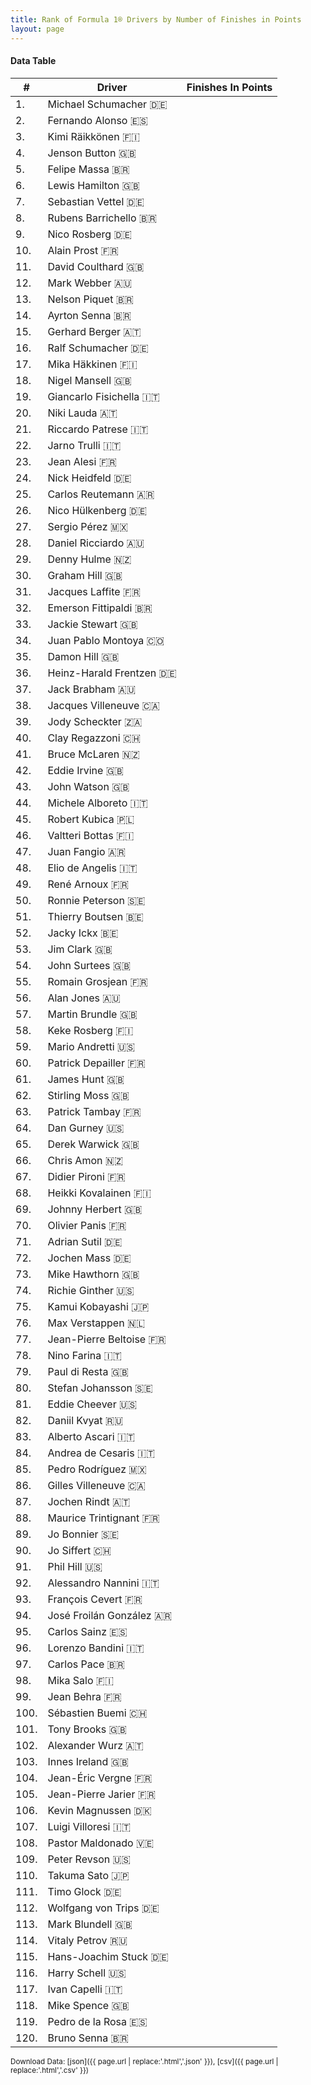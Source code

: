 ```yaml
---
title: Rank of Formula 1® Drivers by Number of Finishes in Points
layout: page
---
```


<canvas id="chart" width="400" height="180"></canvas>
<script>
var data = {
    "datasets": [
        {
            "backgroundColor": "#f3a935",
            "borderColor": "#f68639",
            "borderWidth": 1,
            "data": [],
            "label": "Finishes In Points"
        }
    ],
    "labels": [
        "Michael Schumacher",
        "Fernando Alonso",
        "Kimi Räikkönen",
        "Jenson Button",
        "Felipe Massa",
        "Lewis Hamilton",
        "Sebastian Vettel",
        "Rubens Barrichello",
        "Nico Rosberg",
        "Alain Prost",
        "David Coulthard",
        "Mark Webber",
        "Nelson Piquet",
        "Ayrton Senna",
        "Gerhard Berger",
        "Ralf Schumacher",
        "Mika Häkkinen",
        "Nigel Mansell",
        "Giancarlo Fisichella",
        "Niki Lauda",
        "Riccardo Patrese",
        "Jarno Trulli",
        "Jean Alesi",
        "Nick Heidfeld",
        "Carlos Reutemann",
        "Nico Hülkenberg",
        "Sergio Pérez",
        "Daniel Ricciardo",
        "Denny Hulme",
        "Graham Hill",
        "Jacques Laffite",
        "Emerson Fittipaldi",
        "Jackie Stewart",
        "Juan Pablo Montoya",
        "Damon Hill",
        "Heinz-Harald Frentzen",
        "Jack Brabham",
        "Jacques Villeneuve",
        "Jody Scheckter",
        "Clay Regazzoni",
        "Bruce McLaren",
        "Eddie Irvine",
        "John Watson",
        "Michele Alboreto",
        "Robert Kubica",
        "Valtteri Bottas",
        "Juan Fangio",
        "Elio de Angelis",
        "René Arnoux",
        "Ronnie Peterson",
        "Thierry Boutsen",
        "Jacky Ickx",
        "Jim Clark",
        "John Surtees",
        "Romain Grosjean",
        "Alan Jones",
        "Martin Brundle",
        "Keke Rosberg",
        "Mario Andretti",
        "Patrick Depailler",
        "James Hunt",
        "Stirling Moss",
        "Patrick Tambay",
        "Dan Gurney",
        "Derek Warwick",
        "Chris Amon",
        "Didier Pironi",
        "Heikki Kovalainen",
        "Johnny Herbert",
        "Olivier Panis",
        "Adrian Sutil",
        "Jochen Mass",
        "Mike Hawthorn",
        "Richie Ginther",
        "Kamui Kobayashi",
        "Max Verstappen",
        "Jean-Pierre Beltoise",
        "Nino Farina",
        "Paul di Resta",
        "Stefan Johansson",
        "Eddie Cheever",
        "Daniil Kvyat",
        "Alberto Ascari",
        "Andrea de Cesaris",
        "Pedro Rodríguez",
        "Gilles Villeneuve",
        "Jochen Rindt",
        "Maurice Trintignant",
        "Jo Bonnier",
        "Jo Siffert",
        "Phil Hill",
        "Alessandro Nannini",
        "François Cevert",
        "José Froilán González",
        "Carlos Sainz",
        "Lorenzo Bandini",
        "Carlos Pace",
        "Mika Salo",
        "Jean Behra",
        "Sébastien Buemi",
        "Tony Brooks",
        "Alexander Wurz",
        "Innes Ireland",
        "Jean-Éric Vergne",
        "Jean-Pierre Jarier",
        "Kevin Magnussen",
        "Luigi Villoresi",
        "Pastor Maldonado",
        "Peter Revson",
        "Takuma Sato",
        "Timo Glock",
        "Wolfgang von Trips",
        "Mark Blundell",
        "Vitaly Petrov",
        "Hans-Joachim Stuck",
        "Harry Schell",
        "Ivan Capelli",
        "Mike Spence",
        "Pedro de la Rosa",
        "Bruno Senna"
    ]
};
var options = {
  legend: {
    display: false
  },
  scales: {
    xAxes: [{
      ticks: {
        beginAtZero: true,
        maxRotation: 180,
        display: window.innerWidth > 800
      }
    }],
    yAxes: [{
      ticks: {
        beginAtZero: true
      }
    }]
  },
  onResize: function(chart, size) {
    chart.options.scales.xAxes[0].ticks.display = size.width > 800;
  }
};
new Chart("chart", {
    data: data,
    type: 'bar',
    options: options
});
</script>



#### Data Table

| # | Driver | Finishes In Points |
|--|--|--|
| 1. | Michael Schumacher 🇩🇪 |   |
| 2. | Fernando Alonso 🇪🇸 |   |
| 3. | Kimi Räikkönen 🇫🇮 |   |
| 4. | Jenson Button 🇬🇧 |   |
| 5. | Felipe Massa 🇧🇷 |   |
| 6. | Lewis Hamilton 🇬🇧 |   |
| 7. | Sebastian Vettel 🇩🇪 |   |
| 8. | Rubens Barrichello 🇧🇷 |   |
| 9. | Nico Rosberg 🇩🇪 |   |
| 10. | Alain Prost 🇫🇷 |   |
| 11. | David Coulthard 🇬🇧 |   |
| 12. | Mark Webber 🇦🇺 |   |
| 13. | Nelson Piquet 🇧🇷 |   |
| 14. | Ayrton Senna 🇧🇷 |   |
| 15. | Gerhard Berger 🇦🇹 |   |
| 16. | Ralf Schumacher 🇩🇪 |   |
| 17. | Mika Häkkinen 🇫🇮 |   |
| 18. | Nigel Mansell 🇬🇧 |   |
| 19. | Giancarlo Fisichella 🇮🇹 |   |
| 20. | Niki Lauda 🇦🇹 |   |
| 21. | Riccardo Patrese 🇮🇹 |   |
| 22. | Jarno Trulli 🇮🇹 |   |
| 23. | Jean Alesi 🇫🇷 |   |
| 24. | Nick Heidfeld 🇩🇪 |   |
| 25. | Carlos Reutemann 🇦🇷 |   |
| 26. | Nico Hülkenberg 🇩🇪 |   |
| 27. | Sergio Pérez 🇲🇽 |   |
| 28. | Daniel Ricciardo 🇦🇺 |   |
| 29. | Denny Hulme 🇳🇿 |   |
| 30. | Graham Hill 🇬🇧 |   |
| 31. | Jacques Laffite 🇫🇷 |   |
| 32. | Emerson Fittipaldi 🇧🇷 |   |
| 33. | Jackie Stewart 🇬🇧 |   |
| 34. | Juan Pablo Montoya 🇨🇴 |   |
| 35. | Damon Hill 🇬🇧 |   |
| 36. | Heinz-Harald Frentzen 🇩🇪 |   |
| 37. | Jack Brabham 🇦🇺 |   |
| 38. | Jacques Villeneuve 🇨🇦 |   |
| 39. | Jody Scheckter 🇿🇦 |   |
| 40. | Clay Regazzoni 🇨🇭 |   |
| 41. | Bruce McLaren 🇳🇿 |   |
| 42. | Eddie Irvine 🇬🇧 |   |
| 43. | John Watson 🇬🇧 |   |
| 44. | Michele Alboreto 🇮🇹 |   |
| 45. | Robert Kubica 🇵🇱 |   |
| 46. | Valtteri Bottas 🇫🇮 |   |
| 47. | Juan Fangio 🇦🇷 |   |
| 48. | Elio de Angelis 🇮🇹 |   |
| 49. | René Arnoux 🇫🇷 |   |
| 50. | Ronnie Peterson 🇸🇪 |   |
| 51. | Thierry Boutsen 🇧🇪 |   |
| 52. | Jacky Ickx 🇧🇪 |   |
| 53. | Jim Clark 🇬🇧 |   |
| 54. | John Surtees 🇬🇧 |   |
| 55. | Romain Grosjean 🇫🇷 |   |
| 56. | Alan Jones 🇦🇺 |   |
| 57. | Martin Brundle 🇬🇧 |   |
| 58. | Keke Rosberg 🇫🇮 |   |
| 59. | Mario Andretti 🇺🇸 |   |
| 60. | Patrick Depailler 🇫🇷 |   |
| 61. | James Hunt 🇬🇧 |   |
| 62. | Stirling Moss 🇬🇧 |   |
| 63. | Patrick Tambay 🇫🇷 |   |
| 64. | Dan Gurney 🇺🇸 |   |
| 65. | Derek Warwick 🇬🇧 |   |
| 66. | Chris Amon 🇳🇿 |   |
| 67. | Didier Pironi 🇫🇷 |   |
| 68. | Heikki Kovalainen 🇫🇮 |   |
| 69. | Johnny Herbert 🇬🇧 |   |
| 70. | Olivier Panis 🇫🇷 |   |
| 71. | Adrian Sutil 🇩🇪 |   |
| 72. | Jochen Mass 🇩🇪 |   |
| 73. | Mike Hawthorn 🇬🇧 |   |
| 74. | Richie Ginther 🇺🇸 |   |
| 75. | Kamui Kobayashi 🇯🇵 |   |
| 76. | Max Verstappen 🇳🇱 |   |
| 77. | Jean-Pierre Beltoise 🇫🇷 |   |
| 78. | Nino Farina 🇮🇹 |   |
| 79. | Paul di Resta 🇬🇧 |   |
| 80. | Stefan Johansson 🇸🇪 |   |
| 81. | Eddie Cheever 🇺🇸 |   |
| 82. | Daniil Kvyat 🇷🇺 |   |
| 83. | Alberto Ascari 🇮🇹 |   |
| 84. | Andrea de Cesaris 🇮🇹 |   |
| 85. | Pedro Rodríguez 🇲🇽 |   |
| 86. | Gilles Villeneuve 🇨🇦 |   |
| 87. | Jochen Rindt 🇦🇹 |   |
| 88. | Maurice Trintignant 🇫🇷 |   |
| 89. | Jo Bonnier 🇸🇪 |   |
| 90. | Jo Siffert 🇨🇭 |   |
| 91. | Phil Hill 🇺🇸 |   |
| 92. | Alessandro Nannini 🇮🇹 |   |
| 93. | François Cevert 🇫🇷 |   |
| 94. | José Froilán González 🇦🇷 |   |
| 95. | Carlos Sainz 🇪🇸 |   |
| 96. | Lorenzo Bandini 🇮🇹 |   |
| 97. | Carlos Pace 🇧🇷 |   |
| 98. | Mika Salo 🇫🇮 |   |
| 99. | Jean Behra 🇫🇷 |   |
| 100. | Sébastien Buemi 🇨🇭 |   |
| 101. | Tony Brooks 🇬🇧 |   |
| 102. | Alexander Wurz 🇦🇹 |   |
| 103. | Innes Ireland 🇬🇧 |   |
| 104. | Jean-Éric Vergne 🇫🇷 |   |
| 105. | Jean-Pierre Jarier 🇫🇷 |   |
| 106. | Kevin Magnussen 🇩🇰 |   |
| 107. | Luigi Villoresi 🇮🇹 |   |
| 108. | Pastor Maldonado 🇻🇪 |   |
| 109. | Peter Revson 🇺🇸 |   |
| 110. | Takuma Sato 🇯🇵 |   |
| 111. | Timo Glock 🇩🇪 |   |
| 112. | Wolfgang von Trips 🇩🇪 |   |
| 113. | Mark Blundell 🇬🇧 |   |
| 114. | Vitaly Petrov 🇷🇺 |   |
| 115. | Hans-Joachim Stuck 🇩🇪 |   |
| 116. | Harry Schell 🇺🇸 |   |
| 117. | Ivan Capelli 🇮🇹 |   |
| 118. | Mike Spence 🇬🇧 |   |
| 119. | Pedro de la Rosa 🇪🇸 |   |
| 120. | Bruno Senna 🇧🇷 |   |

<small>Download Data: [json]({{ page.url | replace:'.html','.json' }}), [csv]({{ page.url | replace:'.html','.csv' }})</small>
